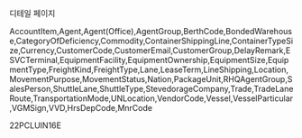 디테일 페이지

AccountItem,Agent,Agent(Office),AgentGroup,BerthCode,BondedWarehouse,CategoryOfDeficiency,Commodity,ContainerShippingLine,ContainerTypeSize,Currency,CustomerCode,CustomerEmail,CustomerGroup,DelayRemark,ESVCTerminal,EquipmentFacility,EquipmentOwnership,EquipmentSize,EquipmentType,FreightKind,FreightType,Lane,LeaseTerm,LineShipping,Location,MovementPurpose,MovementStatus,Nation,PackageUnit,RHQAgentGroup,SalesPerson,ShuttleLane,ShuttleType,StevedorageCompany,Trade,TradeLaneRoute,TransportationMode,UNLocation,VendorCode,Vessel,VesselParticular,VGMSign,VVD,HrsDepCode,MnrCode

22PCLUIN16E
